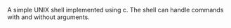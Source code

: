 A simple UNIX shell implemented using c.
The shell can handle commands with and without arguments.

